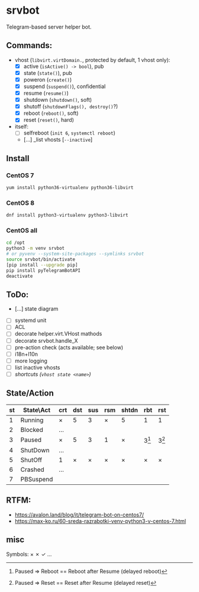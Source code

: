 # srvbot

Telegram-based server helper bot.

## Commands:

- vhost (`libvirt.virtDomain.`, protected by default, 1 vhost only):
  - [x] active (`isActive() -> bool`), pub
  - [x] state (`state()`), pub
  - [x] poweron (`create()`)
  - [x] suspend (`suspend()`), confidential
  - [x] resume (`resume()`)
  - [x] shutdown (`shutdown()`, soft)
  - [x] shutoff (`shutdownFlags(), destroy()`?)
  - [x] reboot (`reboot()`, soft)
  - [x] reset (`reset()`, hard)
- itself:
  - [ ] selfreboot (`init 6`, `systemctl reboot`)
  - […] _list vhosts [`--inactive`]


## Install

### CentOS 7
```bash
yum install python36-virtualenv python36-libvirt
```

### CentOS 8
```bash
dnf install python3-virtualenv python3-libvirt
```

### CentOS all
```bash
cd /opt
python3 -m venv srvbot
# or pyvenv --system-site-packages --symlinks srvbot
source srvbot/bin/activate
[pip install --upgrade pip]
pip install pyTelegramBotAPI
deactivate
```

## ToDo:
- […] state diagram
- [ ] systemd unit
- [ ] ACL
- [ ] decorate helper.virt.VHost mathods
- [ ] decorate srvbot.handle_X
- [ ] pre-action check (acts available; see below)
- [ ] i18n+l10n
- [ ] more logging
- [ ] list inactive vhosts
- [ ] *shortcuts (`vhost state <name>`)*

## State/Action

st | State\Act| crt | dst | sus | rsm |shtdn| rbt | rst 
---|----------|-----|-----|-----|-----|-----|-----|-----
 1 | Running  |  ×  |  5  |  3  |  ×  |  5  |  1  |  1
 2 | Blocked  |  …  |     |     |     |     |     |  
 3 | Paused   |  ×  |  5  |  3  |  1  |  ×  |3[^1]|3[^2]
 4 | ShutDown |  …  |     |     |     |     |     |  
 5 | ShutOff  |  1  |  ×  |  ×  |  ×  |  ×  |  ×  |  ×
 6 | Crashed  |  …  |     |     |     |     |     |  
 7 | PBSuspend|     |     |     |     |     |     |  

[^1]: Paused => Reboot == Reboot after Resume (delayed reboot)
[^2]: Paused => Reset == Reset after Resume (delayed reset)

## RTFM:

- https://avalon.land/blog/it/telegram-bot-on-centos7/
- https://max-ko.ru/60-sreda-razrabotki-venv-python3-v-centos-7.html

## misc

Symbols: &times; &cross; &check; &hellip;

